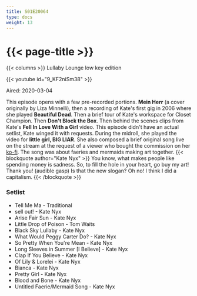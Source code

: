 ```yaml
---
title: S01E20064
type: docs
weight: 13
---
```


# {{< page-title >}}

{{< columns >}}
Lullaby Lounge low key edition 

{{< youtube id="9_KF2niSm38" >}}

Aired: 2020-03-04

This episode opens with a few pre-recorded portions.  <b>Mein Herr</b> (a cover originally by Liza Minnelli), then a recording of Kate's first gig in 2006 where she played <b>Beautiful Dead</b>.  Then a brief tour of Kate's workspace for Closet Champion.  Then <b>Don't Block the Box</b>.  Then behind the scenes clips from Kate's <b>Fell In Love With a Girl</b> video.  This episode didn't have an actual setlist, Kate winged it with requests.  During the midroll, she played the video for <b>little girl, BIG LIAR</b>.  She also composed a brief original song live on the stream at the request of a viewer who bought the commission on her [ko-fi](https://ko-fi.com/katenyx).  The song was about faeries and mermaids making art together.
{{< blockquote author="Kate Nyx" >}}
You know, what makes people like spending money is sadness.  So, to fill the hole in your heart, go buy my art!  Thank you!  (audible gasp) Is that the new slogan?  Oh no!  I think I did a capitalism.
{{< /blockquote >}}

### Setlist
* Tell Me Ma - Traditional
* sell out! - Kate Nyx
* Arise Fair Sun - Kate Nyx
* Little Drop of Poison - Tom Waits
* Black Sky Lullaby - Kate Nyx
* What Would Peggy Carter Do? - Kate Nyx
* So Pretty When You're Mean - Kate Nyx
* Long Sleeves in Summer [I Believe] - Kate Nyx
* Clap If You Believe - Kate Nyx
* Of Lily & Lorelei - Kate Nyx
* Bianca - Kate Nyx
* Pretty Girl - Kate Nyx
* Blood and Bone - Kate Nyx
* Untitled Faerie/Mermaid Song - Kate Nyx
